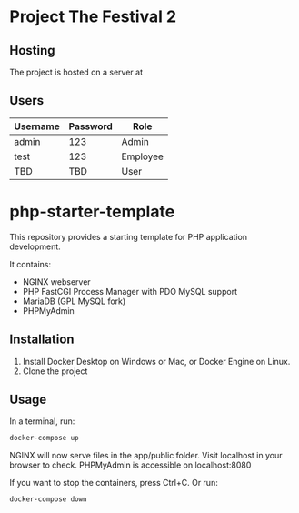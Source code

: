 # Project The Festival 2

## Hosting

The project is hosted on a server at []()

## Users

| Username | Password | Role     |
|----------|----------|----------|
| admin    | 123      | Admin    |
| test     | 123      | Employee |
| TBD      | TBD      | User     |

# php-starter-template

This repository provides a starting template for PHP application development.

It contains:
* NGINX webserver
* PHP FastCGI Process Manager with PDO MySQL support
* MariaDB (GPL MySQL fork)
* PHPMyAdmin

## Installation

1. Install Docker Desktop on Windows or Mac, or Docker Engine on Linux.
1. Clone the project

## Usage

In a terminal, run:
```bash
docker-compose up
```

NGINX will now serve files in the app/public folder. Visit localhost in your browser to check.
PHPMyAdmin is accessible on localhost:8080

If you want to stop the containers, press Ctrl+C.
Or run:
```bash
docker-compose down
```
